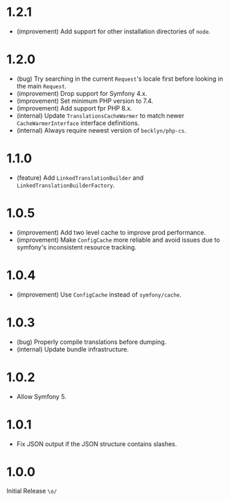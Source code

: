 1.2.1
=====

*   (improvement) Add support for other installation directories of `node`.


1.2.0
=====

*   (bug) Try searching in the current `Request`'s locale first before looking in the main `Request`.
*   (improvement) Drop support for Symfony 4.x.
*   (improvement) Set minimum PHP version to 7.4.
*   (improvement) Add support fpr PHP 8.x.
*   (internal) Update `TranslationsCacheWarmer` to match newer `CacheWarmerInterface` interface definitions.
*   (internal) Always require newest version of `becklyn/php-cs`.


1.1.0
=====

*   (feature) Add `LinkedTranslationBuilder` and `LinkedTranslationBuilderFactory`.


1.0.5
=====

*   (improvement) Add two level cache to improve prod performance.
*   (improvement) Make `ConfigCache` more reliable and avoid issues due to symfony's inconsistent resource tracking.   


1.0.4
=====

*   (improvement) Use `ConfigCache` instead of `symfony/cache`.


1.0.3
=====

*   (bug) Properly compile translations before dumping.
*   (internal) Update bundle infrastructure.


1.0.2
=====

*   Allow Symfony 5.


1.0.1
=====

*   Fix JSON output if the JSON structure contains slashes.


1.0.0
=====

Initial Release `\o/`
